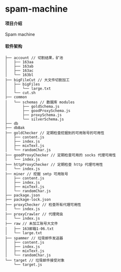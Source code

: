 # spam-machine

#### 项目介绍
Spam machine

#### 软件架构
    ├── account // 切割结果，矿池
    │   ├── 163aa
    │   ├── 163ab
    │   ├── 163ac
    │   └── 163bl
    ├── bigFileCut // 大文件切割加工
    │   ├── bigFiles
    │   │   └── large.txt
    │   └── cut.sh
    ├── common
    │   └── schemas // 数据库 modules
    │       ├── goldSchema.js
    │       ├── goodProxySchema.js
    │       ├── proxySchema.js
    │       └── silverSchema.js
    ├── db
    ├── dbBak
    ├── goldChecker // 定期检查挖掘到的可用账号的可用性
    │   ├── content.js
    │   ├── index.js
    │   ├── mixText.js
    │   └── randomChar.js
    ├── goodProxyChecker // 定期检查可用的 socks 代理可用性
    │   └── index.js
    ├── httpProxyChecker // 定期检查 http 代理可用性
    │   └── index.js
    ├── miner // 挖掘 smtp 可用账号
    │   ├── content.js
    │   ├── index.js
    │   ├── mixText.js
    │   └── randomChar.js
    ├── package.json
    ├── package-lock.json
    ├── proxyChecker // 检查所有代理可用性
    │   └── index.js
    ├── proxyCrawler // 代理爬虫
    │   └── index.js
    ├── raw // 未加工账号大文件
    │   ├── 163邮箱1-06.txt
    │   └── large.txt
    ├── spammer // 垃圾邮件发送器
    │   ├── content.js
    │   ├── index.js
    │   ├── mixText.js
    │   └── randomChar.js
    └── target // 垃圾邮件接受对象
        └── target.js

